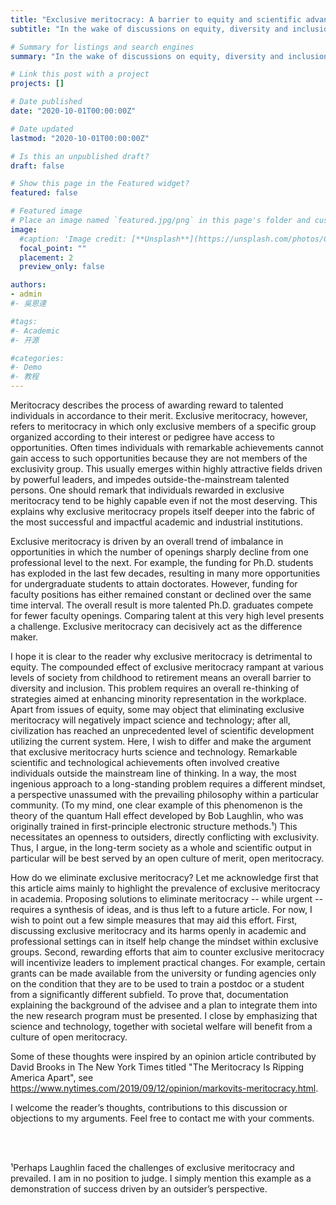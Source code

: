 ```yaml
---
title: "Exclusive meritocracy: A barrier to equity and scientific advancement"
subtitle: "In the wake of discussions on equity, diversity and inclusion in academia, ignited by recent social unrest in the U.S., I share some thoughts about one crucial and yet widely dismissed barrier to success experienced by marginalized communities: _Exclusive meritocracy_. I argue that exclusive meritocracy harms scientific advancement in the long run."

# Summary for listings and search engines
summary: "In the wake of discussions on equity, diversity and inclusion in academia, ignited by recent social unrest in the U.S., I share some thoughts about one crucial and yet widely dismissed barrier to success experienced by marginalized communities: _Exclusive meritocracy_. I argue that exclusive meritocracy harms scientific advancement in the long run."

# Link this post with a project
projects: []

# Date published
date: "2020-10-01T00:00:00Z"

# Date updated
lastmod: "2020-10-01T00:00:00Z"

# Is this an unpublished draft?
draft: false

# Show this page in the Featured widget?
featured: false

# Featured image
# Place an image named `featured.jpg/png` in this page's folder and customize its options here.
image:
  #caption: 'Image credit: [**Unsplash**](https://unsplash.com/photos/CpkOjOcXdUY)'
  focal_point: ""
  placement: 2
  preview_only: false

authors:
- admin
#- 吳恩達

#tags:
#- Academic
#- 开源

#categories:
#- Demo
#- 教程
---
```


Meritocracy describes the process of awarding reward to talented individuals in accordance to their merit. Exclusive meritocracy, however, refers to meritocracy in which only exclusive members of a specific group organized according to their interest or pedigree have access to opportunities. Often times individuals with remarkable achievements cannot gain access to such opportunities because they are not members of the exclusivity group. This usually emerges within highly attractive fields driven by powerful leaders, and impedes outside-the-mainstream talented persons. One should remark that individuals rewarded in exclusive meritocracy tend to be highly capable even if not the most deserving. This explains why exclusive meritocracy propels itself deeper into the fabric of the most successful and impactful academic and industrial institutions.

Exclusive meritocracy is driven by an overall trend of imbalance in opportunities in which the number of openings sharply decline from one professional level to the next. For example, the funding for Ph.D. students has exploded in the last few decades, resulting in many more opportunities for undergraduate students to attain doctorates. However, funding for faculty positions has either remained constant or declined over the same time interval. The overall result is more talented Ph.D. graduates compete for fewer faculty openings. Comparing talent at this very high level presents a challenge. Exclusive meritocracy can decisively act as the difference maker.

I hope it is clear to the reader why exclusive meritocracy is detrimental to equity. The compounded effect of exclusive meritocracy rampant at various levels of society from childhood to retirement means an overall barrier to diversity and inclusion. This problem requires an overall re-thinking of strategies aimed at enhancing minority representation in the workplace. Apart from issues of equity, some may object that eliminating exclusive meritocracy will negatively impact science and technology; after all, civilization has reached an unprecedented level of scientific development utilizing the current system. Here, I wish to differ and make the argument that exclusive meritocracy hurts science and technology. Remarkable scientific and technological achievements often involved creative individuals outside the mainstream line of thinking. In a way, the most ingenious approach to a long-standing problem requires a different mindset, a perspective unassumed with the prevailing philosophy within a particular community. (To my mind, one clear example of this phenomenon is the theory of the quantum Hall effect developed by Bob Laughlin, who was originally trained in first-principle electronic structure methods.¹) This necessitates an openness to outsiders, directly conflicting with exclusivity. Thus, I argue, in the long-term society as a whole and scientific output in particular will be best served by an open culture of merit, open meritocracy.

How do we eliminate exclusive meritocracy? Let me acknowledge first that this article aims mainly to highlight the prevalence of exclusive meritocracy in academia. Proposing solutions to eliminate meritocracy -- while urgent -- requires a synthesis of ideas, and is thus left to a future article. For now, I wish to point out a few simple measures that may aid this effort. First, discussing exclusive meritocracy and its harms openly in academic and professional settings can in itself help change the mindset within exclusive groups. Second, rewarding efforts that aim to counter exclusive meritocracy will incentivize leaders to implement practical changes. For example, certain grants can be made available from the university or funding agencies only on the condition that they are to be used to train a postdoc or a student from a significantly different subfield. To prove that, documentation explaining the background of the advisee and a plan to integrate them into the new research program must be presented. I close by emphasizing that science and technology, together with societal welfare will benefit from a culture of open meritocracy.

Some of these thoughts were inspired by an opinion article contributed by David Brooks in The New York Times titled "The Meritocracy Is Ripping America Apart", see https://www.nytimes.com/2019/09/12/opinion/markovits-meritocracy.html.

I welcome the reader’s thoughts, contributions to this discussion or objections to my arguments. Feel free to contact me with your comments.

<br/><br/>

¹Perhaps Laughlin faced the challenges of exclusive meritocracy and prevailed. I am in no position to judge. I simply mention this example as a demonstration of success driven by an outsider’s perspective.

